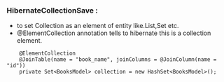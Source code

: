 ### HibernateCollectionSave :
- to set Collection as an element of entity like.List,Set etc. 
- @ElementCollection annotation tells to hibernate this is a collection element.
```
	@ElementCollection
	@JoinTable(name = "book_name", joinColumns = @JoinColumn(name = "id"))
	private Set<BooksModel> collection = new HashSet<BooksModel>();
```

